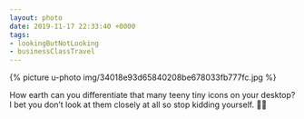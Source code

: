 ```yaml
---
layout: photo
date: 2019-11-17 22:33:40 +0000
tags:
- lookingButNotLooking
- businessClassTravel
---
```


{% picture u-photo img/34018e93d65840208be678033fb777fc.jpg %}

How earth can you differentiate that many teeny tiny icons on your desktop? I bet you don’t look at them closely at all so stop kidding yourself. 🤣😂

